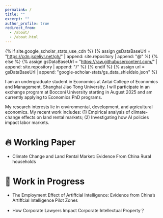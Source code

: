 ```yaml
---
permalink: /
title: ""
excerpt: ""
author_profile: true
redirect_from: 
  - /about/
  - /about.html
---
```


{% if site.google_scholar_stats_use_cdn %}
{% assign gsDataBaseUrl = "https://cdn.jsdelivr.net/gh/" | append: site.repository | append: "@" %}
{% else %}
{% assign gsDataBaseUrl = "https://raw.githubusercontent.com/" | append: site.repository | append: "/" %}
{% endif %}
{% assign url = gsDataBaseUrl | append: "google-scholar-stats/gs_data_shieldsio.json" %}

<span class='anchor' id='about-me'></span>

I am an undergraduate student in Economics at Antai College of Economics and Management, Shanghai Jiao Tong University. I will participate in an exchange program at Bocconi University starting in August 2025 and am currently applying to Economics PhD programs.

My research interests lie in environmental, development, and agricultural economics. My recent work includes:
(1) Empirical analysis of climate-change effects on land rental markets;
(2) Investigating how AI policies impact labor markets.


# 🔥 Working Paper
- Climate Change and Land Rental Market: Evidence From China Rural households


# 📝  Work in Progress

- The Employment Effect of Artiffcial Intelligence: Evidence from China’s Artiffcial Intelligence Pilot Zones

- How Corporate Lawyers Impact Corporate Intellectual Property？

